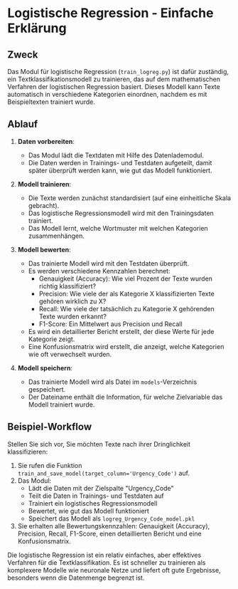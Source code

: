 # Logistische Regression - Einfache Erklärung

## Zweck

Das Modul für logistische Regression (`train_logreg.py`) ist dafür zuständig, ein Textklassifikationsmodell zu trainieren, das auf dem mathematischen Verfahren der logistischen Regression basiert. Dieses Modell kann Texte automatisch in verschiedene Kategorien einordnen, nachdem es mit Beispieltexten trainiert wurde.

## Ablauf

1. **Daten vorbereiten**: 
   - Das Modul lädt die Textdaten mit Hilfe des Datenlademodul.
   - Die Daten werden in Trainings- und Testdaten aufgeteilt, damit später überprüft werden kann, wie gut das Modell funktioniert.

2. **Modell trainieren**:
   - Die Texte werden zunächst standardisiert (auf eine einheitliche Skala gebracht).
   - Das logistische Regressionsmodell wird mit den Trainingsdaten trainiert.
   - Das Modell lernt, welche Wortmuster mit welchen Kategorien zusammenhängen.

3. **Modell bewerten**:
   - Das trainierte Modell wird mit den Testdaten überprüft.
   - Es werden verschiedene Kennzahlen berechnet:
     - Genauigkeit (Accuracy): Wie viel Prozent der Texte wurden richtig klassifiziert?
     - Precision: Wie viele der als Kategorie X klassifizierten Texte gehören wirklich zu X?
     - Recall: Wie viele der tatsächlich zu Kategorie X gehörenden Texte wurden erkannt?
     - F1-Score: Ein Mittelwert aus Precision und Recall
   - Es wird ein detaillierter Bericht erstellt, der diese Werte für jede Kategorie zeigt.
   - Eine Konfusionsmatrix wird erstellt, die anzeigt, welche Kategorien wie oft verwechselt wurden.

4. **Modell speichern**:
   - Das trainierte Modell wird als Datei im `models`-Verzeichnis gespeichert.
   - Der Dateiname enthält die Information, für welche Zielvariable das Modell trainiert wurde.

## Beispiel-Workflow

Stellen Sie sich vor, Sie möchten Texte nach ihrer Dringlichkeit klassifizieren:

1. Sie rufen die Funktion `train_and_save_model(target_column='Urgency_Code')` auf.
2. Das Modul:
   - Lädt die Daten mit der Zielspalte "Urgency_Code"
   - Teilt die Daten in Trainings- und Testdaten auf
   - Trainiert ein logistisches Regressionsmodell
   - Bewertet, wie gut das Modell funktioniert
   - Speichert das Modell als `logreg_Urgency_Code_model.pkl`
3. Sie erhalten alle Bewertungskennzahlen: Genauigkeit (Accuracy), Precision, Recall, F1-Score, einen detaillierten Bericht und eine Konfusionsmatrix.

Die logistische Regression ist ein relativ einfaches, aber effektives Verfahren für die Textklassifikation. Es ist schneller zu trainieren als komplexere Modelle wie neuronale Netze und liefert oft gute Ergebnisse, besonders wenn die Datenmenge begrenzt ist.
